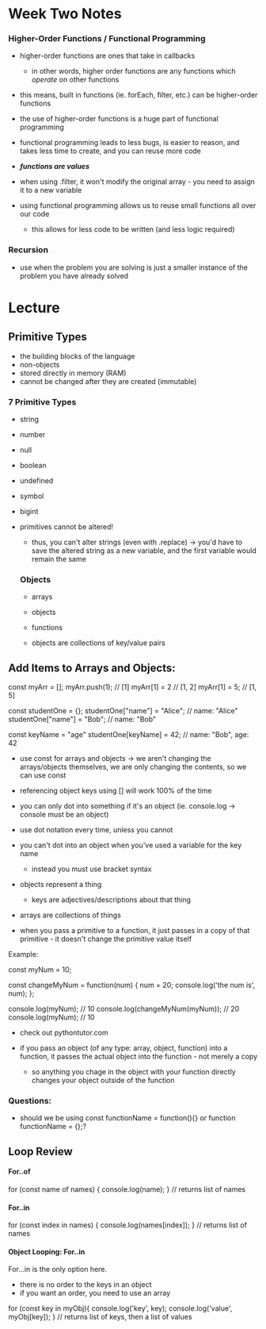 # Week Two Notes

### Higher-Order Functions / Functional Programming

* higher-order functions are ones that take in callbacks
  * in other words, higher order functions are any functions which *operate* on other functions
* this means, built in functions (ie. forEach, filter, etc.) can be higher-order functions

* the use of higher-order functions is a huge part of functional programming
* functional programming leads to less bugs, is easier to reason, and takes less time to create, and you can reuse more code

* **_*functions are values*_**
* when using .filter, it won't modify the original array - you need to assign it to a new variable
* using functional programming allows us to reuse small functions all over our code
  * this allows for less code to be written (and less logic required)


### Recursion

* use when the problem you are solving is just a smaller instance of the problem you have already solved


# Lecture

## Primitive Types

* the building blocks of the language
* non-objects
* stored directly in memory (RAM)
* cannot be changed after they are created (immutable)

### 7 Primitive Types

* string
* number
* null
* boolean
* undefined
* symbol
* bigint

* primitives cannot be altered!
  * thus, you can't alter strings (even with .replace) -> you'd have to save the altered string as a new variable, and the first variable would remain the same

  ### Objects

  * arrays
  * objects
  * functions

  * objects are collections of key/value pairs

## Add Items to Arrays and Objects:

  const myArr = [];
  myArr.push(1); // [1]
  myArr[1] = 2 // [1, 2]
  myArr[1] = 5; // [1, 5]

  const studentOne = {};
  studentOne["name"] = "Alice"; // name: "Alice"
  studentOne["name"] = "Bob"; // name:  "Bob"

  const keyName = "age"
  studentOne[keyName] = 42; // name: "Bob", age: 42

  * use const for arrays and objects -> we aren't changing the arrays/objects themselves, we are only changing the contents, so we can use const

  * referencing object keys using [] will work 100% of the time
  * you can only dot into something if it's an object (ie. console.log -> console must be an object)
  * use dot notation every time, unless you cannot
  * you can't dot into an object when you've used a variable for the key name
    * instead you must use bracket syntax

* objects represent a thing
  * keys are adjectives/descriptions about that thing

* arrays are collections of things

* when you pass a primitive to a function, it just passes in a copy of that primitive - it doesn't change the primitive value itself

Example:

const myNum = 10;

const changeMyNum = function(num) {
  num = 20;
  console.log('the num is', num);
};

console.log(myNum); // 10
console.log(changeMyNum(myNum)); // 20
console.log(myNum); // 10

* check out pythontutor.com

* if you pass an object (of any type: array, object, function) into a function, it passes the actual object into the function - not merely a copy
  * so anything you chage in the object with your function directly changes your object outside of the function

### Questions:

* should we be using const functionName = function(){} or function functionName = {};?

## Loop Review

#### For..of

for (const name of names) {
  console.log(name);
}
// returns list of names

#### For..in

for (const index in names) {
  console.log(names[index]);
}
// returns list of names

#### Object Looping: For..in

For...in is the only option here.

* there is no order to the keys in an object
* if you want an order, you need to use an array

for (const key in myObj){
  console.log('key', key);
  console.log('value', myObj[key]);
}
// returns list of keys, then a list of values